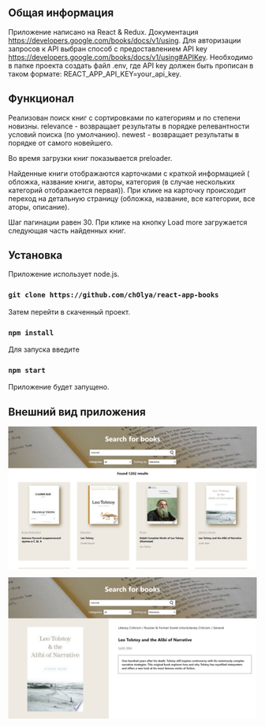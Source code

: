 ## Общая информация 

Приложение написано на React & Redux.
Документация https://developers.google.com/books/docs/v1/using.
Для авторизации запросов к API выбран способ с предоставлением API key https://developers.google.com/books/docs/v1/using#APIKey. Необходимо в папке проекта создать файл .env, где API key должен быть прописан в таком формате: REACT_APP_API_KEY=your_api_key.

##  Функционал

Реализован поиск книг с сортировками по категориям и по степени новизны.
relevance - возвращает результаты в порядке релевантности условий поиска (по умолчанию).
newest - возвращает результаты в порядке от самого новейшего.

Во время загрузки книг показывается preloader.

Найденные книги отображаются карточками с краткой информацией ( обложка, название книги, авторы, категория (в случае нескольких категорий отображается первая)). При клике на карточку происходит переход на детальную страницу (обложка, название, все категории, все аторы, описание).

Шаг пагинации равен 30. При клике на кнопку Load more загружается следующая часть найденных книг.

## Установка

Приложение использует node.js.

### `git clone https://github.com/chOlya/react-app-books`

Затем перейти в скаченный проект.

### `npm install`

Для запуска введите 

### `npm start`

Приложение будет запущено.

## Внешний вид приложения 

![Скриншот](https://github.com/chOlya/react-app-books/blob/master/screenshots/screen1.png)


![Скриншот](https://github.com/chOlya/react-app-books/blob/master/screenshots/screen2.png)